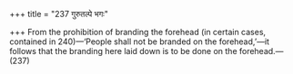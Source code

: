 +++
title = "237 गुरुतल्पे भगः"

+++
From the prohibition of branding the forehead (in certain cases,
contained in 240)—‘People shall not be branded on the forehead,’—it
follows that the branding here laid down is to be done on the
forehead.—(237)


